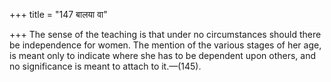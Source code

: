 +++
title = "147 बालया वा"

+++
The sense of the teaching is that under no circumstances should there be
independence for women. The mention of the various stages of her age, is
meant only to indicate where she has to be dependent upon others, and no
significance is meant to attach to it.—(145).


